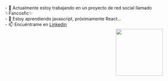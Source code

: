 <div  align="right"><div align="left">
<span>- 🔭 Actualmente estoy trabajando en un proyecto de red social llamado ✨Fancosfic✨ <br>
- 🌱 Estoy aprendiendo javascript, próximamente React... <br>
  - 📫 Encuéntrame en <a href="https://www.linkedin.com/in/javiera-kammle/">Linkedin </a></span></div>
<img src="https://user-images.githubusercontent.com/26625809/177217878-96201b32-f3bc-483a-a6a7-34e138791fad.png" width="150px"></div>
